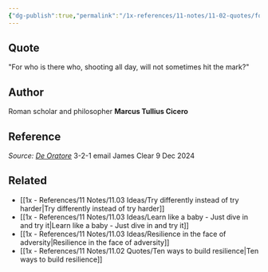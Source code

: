 ```yaml
---
{"dg-publish":true,"permalink":"/1x-references/11-notes/11-02-quotes/for-who-is-there-who-shooting-all-day-will-not-sometimes-hit-the-mark-marcus-tullius-cicero/","title":"For who is there who, shooting all day, will not sometimes hit the mark - Marcus Tullius Cicero","created":"2024-12-09T11:04:42.628+03:00","updated":"2024-12-09T21:50:23.157+03:00"}
---
```



## Quote
"For who is there who, shooting all day, will not sometimes hit the mark?"

## Author
Roman scholar and philosopher **Marcus Tullius Cicero** 

## Reference
_Source:_ [_De Oratore_](https://click.convertkit-mail4.com/v8unxl7rr8arhx5qgrxtwpsvnp6mllh9/p8heh9hzqqkolwuq/aHR0cHM6Ly9lbi53aWtpcGVkaWEub3JnL3dpa2kvRGVfT3JhdG9yZQ==)
3-2-1 email James Clear 9 Dec 2024

## Related
- [[1x - References/11 Notes/11.03 Ideas/Try differently instead of try harder\|Try differently instead of try harder]]
- [[1x - References/11 Notes/11.03 Ideas/Learn like a baby - Just dive in and try it\|Learn like a baby - Just dive in and try it]]
- [[1x - References/11 Notes/11.03 Ideas/Resilience in the face of adversity\|Resilience in the face of adversity]]
- [[1x - References/11 Notes/11.02 Quotes/Ten ways to build resilience\|Ten ways to build resilience]]